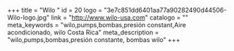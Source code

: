 +++
title = "Wilo "
id = 20
logo = "3e7c851dd6401aa77a90282490d44506-Wilo-logo.jpg"
link = "http://www.wilo-usa.com"
catalogo = ""
meta_keywords = "wilo,pumps,bombas,presión constant,Aire acondicionado, wilo Costa Rica"
meta_description = "wilo,pumps,bombas,presión constante, bombas wilo"
+++
<h1 class="csc-firstHeader" style="padding: 0px; margin: 0px 0px 7px; border: 0px; font-family: WILOPlusFMRegular, Verdana, Arial, Helvetica, sans-serif; font-weight: 400; color: #000000;"> </h1>